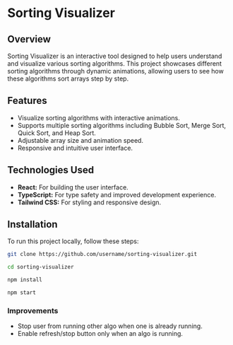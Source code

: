 # Sorting Visualizer

## Overview

Sorting Visualizer is an interactive tool designed to help users understand and visualize various sorting algorithms. This project showcases different sorting algorithms through dynamic animations, allowing users to see how these algorithms sort arrays step by step.

## Features

- Visualize sorting algorithms with interactive animations.
- Supports multiple sorting algorithms including Bubble Sort, Merge Sort, Quick Sort, and Heap Sort.
- Adjustable array size and animation speed.
- Responsive and intuitive user interface.

## Technologies Used

- **React:** For building the user interface.
- **TypeScript:** For type safety and improved development experience.
- **Tailwind CSS:** For styling and responsive design.

## Installation

To run this project locally, follow these steps:

   ```bash
   git clone https://github.com/username/sorting-visualizer.git

   cd sorting-visualizer

   npm install

   npm start
   ```

### Improvements
- Stop user from running other algo when one is already running.
- Enable refresh/stop button only when an algo is running.

